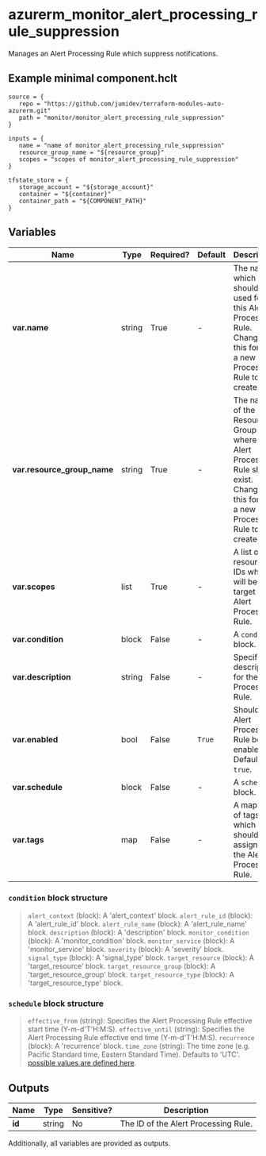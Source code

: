 # azurerm_monitor_alert_processing_rule_suppression

Manages an Alert Processing Rule which suppress notifications.

## Example minimal component.hclt

```hcl
source = {
   repo = "https://github.com/jumidev/terraform-modules-auto-azurerm.git" 
   path = "monitor/monitor_alert_processing_rule_suppression" 
}

inputs = {
   name = "name of monitor_alert_processing_rule_suppression" 
   resource_group_name = "${resource_group}" 
   scopes = "scopes of monitor_alert_processing_rule_suppression" 
}

tfstate_store = {
   storage_account = "${storage_account}" 
   container = "${container}" 
   container_path = "${COMPONENT_PATH}" 
}

```

## Variables

| Name | Type | Required? |  Default  |  Description |
| ---- | ---- | --------- |  ----------- | ----------- |
| **var.name** | string | True | -  |  The name which should be used for this Alert Processing Rule. Changing this forces a new Alert Processing Rule to be created. | 
| **var.resource_group_name** | string | True | -  |  The name of the Resource Group where the Alert Processing Rule should exist. Changing this forces a new Alert Processing Rule to be created. | 
| **var.scopes** | list | True | -  |  A list of resource IDs which will be the target of Alert Processing Rule. | 
| **var.condition** | block | False | -  |  A `condition` block. | 
| **var.description** | string | False | -  |  Specifies a description for the Alert Processing Rule. | 
| **var.enabled** | bool | False | `True`  |  Should the Alert Processing Rule be enabled? Defaults to `true`. | 
| **var.schedule** | block | False | -  |  A `schedule` block. | 
| **var.tags** | map | False | -  |  A mapping of tags which should be assigned to the Alert Processing Rule. | 

### `condition` block structure

>`alert_context` (block): A 'alert_context' block.
>`alert_rule_id` (block): A 'alert_rule_id' block.
>`alert_rule_name` (block): A 'alert_rule_name' block.
>`description` (block): A 'description' block.
>`monitor_condition` (block): A 'monitor_condition' block.
>`monitor_service` (block): A 'monitor_service' block.
>`severity` (block): A 'severity' block.
>`signal_type` (block): A 'signal_type' block.
>`target_resource` (block): A 'target_resource' block.
>`target_resource_group` (block): A 'target_resource_group' block.
>`target_resource_type` (block): A 'target_resource_type' block.

### `schedule` block structure

>`effective_from` (string): Specifies the Alert Processing Rule effective start time (Y-m-d'T'H:M:S).
>`effective_until` (string): Specifies the Alert Processing Rule effective end time (Y-m-d'T'H:M:S).
>`recurrence` (block): A 'recurrence' block.
>`time_zone` (string): The time zone (e.g. Pacific Standard time, Eastern Standard Time). Defaults to 'UTC'. [possible values are defined here](https://docs.microsoft.com/en-us/previous-versions/windows/embedded/ms912391(v=winembedded.11)).



## Outputs

| Name | Type | Sensitive? | Description |
| ---- | ---- | --------- | --------- |
| **id** | string | No  | The ID of the Alert Processing Rule. | 

Additionally, all variables are provided as outputs.
